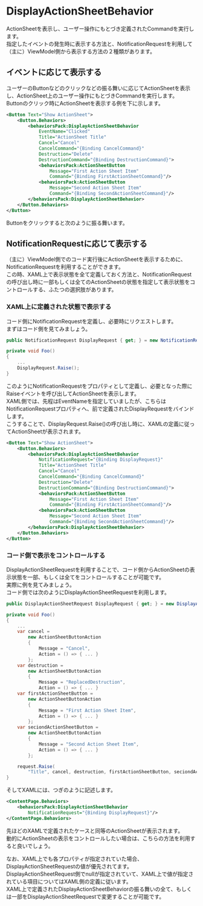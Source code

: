 # DisplayActionSheetBehavior

ActionSheetを表示し、ユーザー操作にもとづき定義されたCommandを実行します。    
指定したイベントの発生時に表示する方法と、NotificationRequestを利用して（主に）ViewModel側から表示する方法の２種類があります。  

## イベントに応じて表示する  

ユーザーのButtonなどのクリックなどの振る舞いに応じてActionSheetを表示し、ActionSheet上のユーザー操作にもとづきCommandを実行します。  
Buttonのクリック時にActionSheetを表示する例を下に示します。  

```xml
<Button Text="Show ActionSheet">
    <Button.Behaviors>
        <behaviorsPack:DisplayActionSheetBehavior
            EventName="Clicked"
            Title="ActionSheet Title"
            Cancel="Cancel"
            CancelCommand="{Binding CancelCommand}"
            Destruction="Delete"
            DestructionCommand="{Binding DestructionCommand}">
            <behaviorsPack:ActionSheetButton 
                Message="First Action Sheet Item"
                Command="{Binding FirstActionSheetCommand}"/>
            <behaviorsPack:ActionSheetButton 
                Message="Second Action Sheet Item"
                Command="{Binding SecondActionSheetCommand}"/>
        </behaviorsPack:DisplayActionSheetBehavior>
    </Button.Behaviors>
</Button>
```

Buttonをクリックすると次のように振る舞います。  

## NotificationRequestに応じて表示する  

（主に）ViewModel側でのコード実行後にActionSheetを表示するために、NotificationRequestを利用することができます。  
この時、XAML上で表示状態を全て定義しておく方法と、NotificationRequestの呼び出し時に一部もしくは全てのActionSheetの状態を指定して表示状態をコントロールする、ふたつの選択肢があります。  

### XAML上に定義された状態で表示する  

コード側にNotificationRequestを定義し、必要時にリクエストします。  
まずはコード側を見てみましょう。  

```cs
public NotificationRequest DisplayRequest { get; } = new NotificationRequest();

private void Foo()
{
    ...
    DisplayRequest.Raise();
}
```

このようにNotificationRequestをプロパティとして定義し、必要となった際にRaiseイベントを呼び出してActionSheetを表示します。  
XAML側では、先程はEventNameを指定していましたが、こちらはNotificationRequestプロパティへ、前で定義されたDisplayRequestをバインドします。  
こうすることで、DisplayRequest.Raise()の呼び出し時に、XAMLの定義に従ってActionSheetが表示されます。

```xml
<Button Text="Show ActionSheet">
    <Button.Behaviors>
        <behaviorsPack:DisplayActionSheetBehavior
            NotificationRequest="{Binding DisplayRequest}"
            Title="ActionSheet Title"
            Cancel="Cancel"
            CancelCommand="{Binding CancelCommand}"
            Destruction="Delete"
            DestructionCommand="{Binding DestructionCommand}">
            <behaviorsPack:ActionSheetButton 
                Message="First Action Sheet Item"
                Command="{Binding FirstActionSheetCommand}"/>
            <behaviorsPack:ActionSheetButton 
                Message="Second Action Sheet Item"
                Command="{Binding SecondActionSheetCommand}"/>
        </behaviorsPack:DisplayActionSheetBehavior>
    </Button.Behaviors>
</Button>
```

### コード側で表示をコントロールする  

DisplayActionSheetRequestを利用することで、コード側からActionSheetの表示状態を一部、もしくは全てをコントロールすることが可能です。  
実際に例を見てみましょう。  
コード側では次のようにDisplayActionSheetRequestを利用します。  

```cs
public DisplayActionSheetRequest DisplayRequest { get; } = new DisplayActionSheetRequest();

private void Foo()
{
    ...
    var cancel = 
        new ActionSheetButtonAction 
        { 
            Message = "Cancel", 
            Action = () => { ... }
        };
	var destruction = 
        new ActionSheetButtonAction 
        { 
            Message = "ReplacedDestruction", 
            Action = () => { ... }
	var firstActionSheetButton = 
        new ActionSheetButtonAction 
        { 
            Message = "First Action Sheet Item", 
            Action = () => { ... } 
        };
    var seciondActionSheetButton = 
        new ActionSheetButtonAction 
        { 
            Message = "Second Action Sheet Item", 
            Action = () => { ... } 
        };

	request.Raise(
        "Title", cancel, destruction, firstActionSheetButton, seciondActionSheetButton);
}
```

そしてXAMLには、つぎのように記述します。  

```xml
<ContentPage.Behaviors>
    <behaviorsPack:DisplayActionSheetBehavior
        NotificationRequest="{Binding DisplayRequest}"/>
</ContentPage.Behaviors>
```

先ほどのXAMLで定義されたケースと同等のActionSheetが表示されます。  
動的にActionSheetの表示をコントロールしたい場合は、こちらの方法を利用すると良いでしょう。  

なお、XAML上でも各プロパティが指定されていた場合、DisplayActionSheetRequestの値が優先されてます。  
DisplayActionSheetRequest側でnullが指定されていて、XAML上で値が指定されている項目についてはXAML側の定義に従います。  
XAML上で定義されたDisplayActionSheetBehaviorの振る舞いの全て、もしくは一部をDisplayActionSheetRequestで変更することが可能です。  
